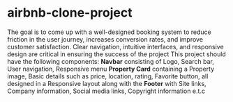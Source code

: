 # airbnb-clone-project
 The goal is to come up with a well-designed booking system to reduce friction in the user journey, increases conversion rates, and improve customer satisfaction. Clear navigation, intuitive interfaces, and responsive design are critical in ensuring the success of the project
This project should have the following components:
**Navbar** consisting of
Logo,
Search bar,
User navigation,
Responsive menu
**Property Card** containing a 
Property image,
Basic details such as price, location, rating,
Favorite button, all designed in  a
Responsive layout along with the
**Footer** with 
Site links,
Company information,
Social media links,
Copyright information e.t.c
